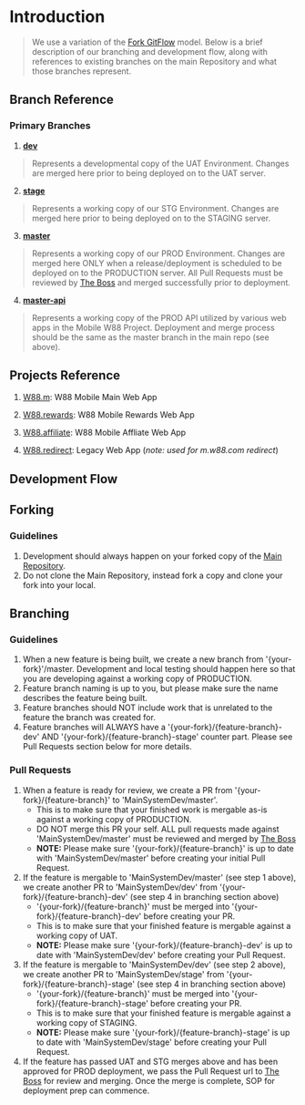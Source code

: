 # Introduction

> We use a variation of the [Fork GitFlow][forkflow] model. Below is a brief description of our branching and development flow, 
along with references to existing branches on the main Repository and what those branches represent.

## Branch Reference

### Primary Branches

1. **[dev][devbranch]**
> Represents a developmental copy of the UAT Environment. Changes are merged here prior to being deployed on to the UAT server. 

2. **[stage][stagebranch]**
> Represents a working copy of our STG Environment. Changes are merged here prior to being deployed on to the STAGING server.

3. **[master][masterbranch]**
> Represents a working copy of our PROD Environment. Changes are merged here ONLY when a release/deployment is scheduled to be deployed on to the PRODUCTION server. All Pull Requests must be reviewed by [The Boss][bossman] and merged successfully prior to deployment.

4. **[master-api][apibranch]**
> Represents a working copy of the PROD API utilized by various web apps in the Mobile W88 Project. Deployment and merge process should be the same as the master branch in the main repo (see above).

## Projects Reference

1. [W88.m][mwebw88]: W88 Mobile Main Web App

2. [W88.rewards][mrewardsw88]: W88 Mobile Rewards Web App

3. [W88.affiliate][maffiliatew88]: W88 Mobile Affliate Web App

4. [W88.redirect][redirectw88]: Legacy Web App (*note: used for m.w88.com redirect*)

## Development Flow

## Forking

### Guidelines

1. Development should always happen on your forked copy of the [Main Repository][mainrepo]. 
2. Do not clone the Main Repository, instead fork a copy and clone your fork into your local.

## Branching

### Guidelines

1. When a new feature is being built, we create a new branch from '{your-fork}'/master. Development and local testing should happen here so that you are developing against a working copy of PRODUCTION.
2. Feature branch naming is up to you, but please make sure the name describes the feature being built.
3. Feature branches should NOT include work that is unrelated to the feature the branch was created for.
4. Feature branches will ALWAYS have a '{your-fork}/{feature-branch}-dev' AND '{your-fork}/{feature-branch}-stage' counter part. Please see Pull Requests section below for more details.

### Pull Requests

1. When a feature is ready for review, we create a PR from '{your-fork}/{feature-branch}' to 'MainSystemDev/master'. 
    * This is to make sure that your finished work is mergable as-is against a working copy of PRODUCTION. 
    * DO NOT merge this PR your self. ALL pull requests made against 'MainSystemDev/master' must be reviewed and merged by [The Boss][bossman]
    * **NOTE:** Please make sure '{your-fork}/{feature-branch}' is up to date with 'MainSystemDev/master' before creating your initial Pull Request.
2. If the feature is mergable to 'MainSystemDev/master' (see step 1 above), we create another PR to 'MainSystemDev/dev' from '{your-fork}/{feature-branch}-dev' (see step 4 in branching section above)
    * '{your-fork}/{feature-branch}' must be merged into '{your-fork}/{feature-branch}-dev' before creating your PR.
    * This is to make sure that your finished feature is mergable against a working copy of UAT.
    * **NOTE:** Please make sure '{your-fork}/{feature-branch}-dev' is up to date with 'MainSystemDev/dev' before creating your Pull Request.
3. If the feature is mergable to 'MainSystemDev/dev' (see step 2 above), we create another PR to 'MainSystemDev/stage' from '{your-fork}/{feature-branch}-stage' (see step 4 in branching section above)
    * '{your-fork}/{feature-branch}' must be merged into '{your-fork}/{feature-branch}-stage' before creating your PR.
    * This is to make sure that your finished feature is mergable against a working copy of STAGING.
    * **NOTE:** Please make sure '{your-fork}/{feature-branch}-stage' is up to date with 'MainSystemDev/stage' before creating your Pull Request.
4. If the feature has passed UAT and STG merges above and has been approved for PROD deployment, we pass the Pull Request url to [The Boss][bossman] for review and merging. Once the merge is complete, SOP for deployment prep can commence.


[forkflow]: https://www.atlassian.com/git/tutorials/comparing-workflows#forking-workflow
[mainrepo]: https://github.com/MainSystemDev/MobileSystem/
[devbranch]: https://github.com/MainSystemDev/MobileSystem/tree/dev
[stagebranch]: https://github.com/MainSystemDev/MobileSystem/tree/stage
[masterbranch]: https://github.com/MainSystemDev/MobileSystem/tree/master
[apibranch]: https://github.com/MainSystemDev/MobileSystem/tree/master-api
[bossman]: https://github.com/gbmakaveli
[redirectw88]: http://m.w88.com/
[mrewardsw88]: https://mrewards.w88live.com
[maffiliatew88]: https://maffiliate.w88live.com
[mwebw88]: https://m.w88live.com
